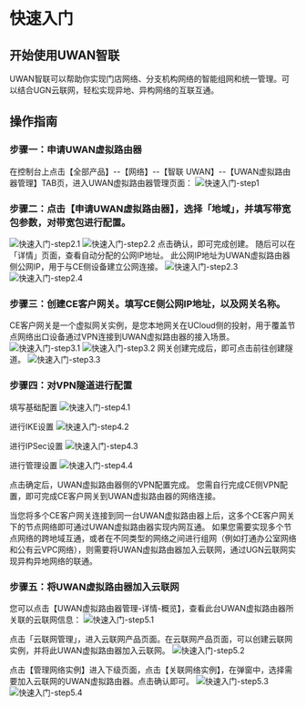 # 快速入门

## **开始使用UWAN智联**
UWAN智联可以帮助你实现门店网络、分支机构网络的智能组网和统一管理。可以结合UGN云联网，轻松实现异地、异构网络的互联互通。



## **操作指南**

### 步骤一：申请UWAN虚拟路由器
在控制台上点击【全部产品】--【网络】--【智联 UWAN】--【UWAN虚拟路由器管理】TAB页，进入UWAN虚拟路由器管理页面：
![快速入门-step1](/images/快速入门-step1.png)

### 步骤二：点击【申请UWAN虚拟路由器】，选择「地域」，并填写带宽包参数，对带宽包进行配置。
![快速入门-step2.1](/images/快速入门-step2.1.png)
![快速入门-step2.2](/images/快速入门-step2.2.png)
点击确认，即可完成创建。
随后可以在「详情」页面，查看自动分配的公网IP地址。
此公网IP地址为UWAN虚拟路由器侧公网IP，用于与CE侧设备建立公网连接。
![快速入门-step2.3](/images/快速入门-step2.3.png)
![快速入门-step2.4](/images/快速入门-step2.4.png)

### 步骤三：创建CE客户网关。填写CE侧公网IP地址，以及网关名称。
CE客户网关是一个虚拟网关实例，是您本地网关在UCloud侧的投射，用于覆盖节点网络出口设备通过VPN连接到UWAN虚拟路由器的接入场景。
![快速入门-step3.1](/images/快速入门-step3.1.png)
![快速入门-step3.2](/images/快速入门-step3.2.png)
网关创建完成后，即可点击前往创建隧道。
![快速入门-step3.3](/images/快速入门-step3.3.png)

### 步骤四：对VPN隧道进行配置
填写基础配置
![快速入门-step4.1](/images/快速入门-step4.1.png)

进行IKE设置
![快速入门-step4.2](/images/快速入门-step4.2.png)

进行IPSec设置
![快速入门-step4.3](/images/快速入门-step4.3.png)

进行管理设置
![快速入门-step4.4](/images/快速入门-step4.4.png)

点击确定后，UWAN虚拟路由器侧的VPN配置完成。
您需自行完成CE侧VPN配置，即可完成CE客户网关到UWAN虚拟路由器的网络连接。

当您将多个CE客户网关连接到同一台UWAN虚拟路由器上后，这多个CE客户网关下的节点网络即可通过UWAN虚拟路由器实现内网互通。
如果您需要实现多个节点网络的跨地域互通，或者在不同类型的网络之间进行组网（例如打通办公室网络和公有云VPC网络），则需要将UWAN虚拟路由器加入云联网，通过UGN云联网实现异构异地网络的联通。

### 步骤五：将UWAN虚拟路由器加入云联网
您可以点击【UWAN虚拟路由器管理-详情-概览】，查看此台UWAN虚拟路由器所关联的云联网信息：
![快速入门-step5.1](/images/快速入门-step5.1.png)

点击「云联网管理」，进入云联网产品页面。在云联网产品页面，可以创建云联网实例，并将此UWAN虚拟路由器加入云联网。
![快速入门-step5.2](/images/快速入门-step5.2.png)

点击【管理网络实例】进入下级页面，点击【关联网络实例】，在弹窗中，选择需要加入云联网的UWAN虚拟路由器。点击确认即可。
![快速入门-step5.3](/images/快速入门-step5.3.png)
![快速入门-step5.4](/images/快速入门-step5.4.png)


